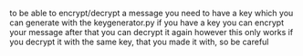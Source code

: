 to be able to encrypt/decrypt a message you need to have a key which you can generate with the keygenerator.py
if you have a key you can encrypt your message
after that you can decrypt it again
however this only works if you decrypt it with the same key, that you made it with, so be careful